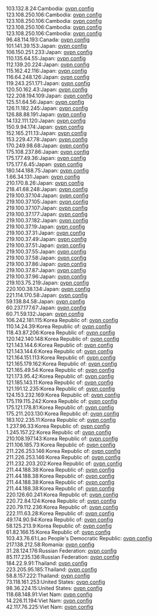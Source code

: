 103.132.8.24:Cambodia: [ovpn config](vpn/103_132_8_24.ovpn)  
123.108.250.106:Cambodia: [ovpn config](vpn/123_108_250_106.ovpn)  
123.108.250.106:Cambodia: [ovpn config](vpn/123_108_250_106.ovpn)  
123.108.250.106:Cambodia: [ovpn config](vpn/123_108_250_106.ovpn)  
123.108.250.106:Cambodia: [ovpn config](vpn/123_108_250_106.ovpn)  
96.48.114.193:Canada: [ovpn config](vpn/96_48_114_193.ovpn)  
101.141.39.153:Japan: [ovpn config](vpn/101_141_39_153.ovpn)  
106.150.251.233:Japan: [ovpn config](vpn/106_150_251_233.ovpn)  
110.135.64.55:Japan: [ovpn config](vpn/110_135_64_55.ovpn)  
112.139.20.224:Japan: [ovpn config](vpn/112_139_20_224.ovpn)  
115.162.42.116:Japan: [ovpn config](vpn/115_162_42_116.ovpn)  
116.64.248.126:Japan: [ovpn config](vpn/116_64_248_126.ovpn)  
119.243.251.171:Japan: [ovpn config](vpn/119_243_251_171.ovpn)  
120.50.162.43:Japan: [ovpn config](vpn/120_50_162_43.ovpn)  
122.208.194.109:Japan: [ovpn config](vpn/122_208_194_109.ovpn)  
125.51.64.56:Japan: [ovpn config](vpn/125_51_64_56.ovpn)  
126.11.182.245:Japan: [ovpn config](vpn/126_11_182_245.ovpn)  
126.88.88.191:Japan: [ovpn config](vpn/126_88_88_191.ovpn)  
14.132.111.120:Japan: [ovpn config](vpn/14_132_111_120.ovpn)  
150.9.94.174:Japan: [ovpn config](vpn/150_9_94_174.ovpn)  
152.165.211.13:Japan: [ovpn config](vpn/152_165_211_13.ovpn)  
153.229.47.78:Japan: [ovpn config](vpn/153_229_47_78.ovpn)  
170.249.98.68:Japan: [ovpn config](vpn/170_249_98_68.ovpn)  
175.108.237.86:Japan: [ovpn config](vpn/175_108_237_86.ovpn)  
175.177.49.36:Japan: [ovpn config](vpn/175_177_49_36.ovpn)  
175.177.6.45:Japan: [ovpn config](vpn/175_177_6_45.ovpn)  
180.144.188.75:Japan: [ovpn config](vpn/180_144_188_75.ovpn)  
1.66.34.131:Japan: [ovpn config](vpn/1_66_34_131.ovpn)  
210.170.8.26:Japan: [ovpn config](vpn/210_170_8_26.ovpn)  
218.41.68.248:Japan: [ovpn config](vpn/218_41_68_248.ovpn)  
219.100.37.104:Japan: [ovpn config](vpn/219_100_37_104.ovpn)  
219.100.37.105:Japan: [ovpn config](vpn/219_100_37_105.ovpn)  
219.100.37.107:Japan: [ovpn config](vpn/219_100_37_107.ovpn)  
219.100.37.177:Japan: [ovpn config](vpn/219_100_37_177.ovpn)  
219.100.37.182:Japan: [ovpn config](vpn/219_100_37_182.ovpn)  
219.100.37.19:Japan: [ovpn config](vpn/219_100_37_19.ovpn)  
219.100.37.31:Japan: [ovpn config](vpn/219_100_37_31.ovpn)  
219.100.37.49:Japan: [ovpn config](vpn/219_100_37_49.ovpn)  
219.100.37.51:Japan: [ovpn config](vpn/219_100_37_51.ovpn)  
219.100.37.55:Japan: [ovpn config](vpn/219_100_37_55.ovpn)  
219.100.37.58:Japan: [ovpn config](vpn/219_100_37_58.ovpn)  
219.100.37.86:Japan: [ovpn config](vpn/219_100_37_86.ovpn)  
219.100.37.87:Japan: [ovpn config](vpn/219_100_37_87.ovpn)  
219.100.37.96:Japan: [ovpn config](vpn/219_100_37_96.ovpn)  
219.103.75.219:Japan: [ovpn config](vpn/219_103_75_219.ovpn)  
220.100.38.134:Japan: [ovpn config](vpn/220_100_38_134.ovpn)  
221.114.170.58:Japan: [ovpn config](vpn/221_114_170_58.ovpn)  
59.138.84.58:Japan: [ovpn config](vpn/59_138_84_58.ovpn)  
60.237.177.67:Japan: [ovpn config](vpn/60_237_177_67.ovpn)  
60.71.59.132:Japan: [ovpn config](vpn/60_71_59_132.ovpn)  
106.242.181.115:Korea Republic of: [ovpn config](vpn/106_242_181_115.ovpn)  
110.14.24.39:Korea Republic of: [ovpn config](vpn/110_14_24_39.ovpn)  
118.43.87.206:Korea Republic of: [ovpn config](vpn/118_43_87_206.ovpn)  
120.142.140.148:Korea Republic of: [ovpn config](vpn/120_142_140_148.ovpn)  
121.143.144.6:Korea Republic of: [ovpn config](vpn/121_143_144_6.ovpn)  
121.143.144.6:Korea Republic of: [ovpn config](vpn/121_143_144_6.ovpn)  
121.164.151.113:Korea Republic of: [ovpn config](vpn/121_164_151_113.ovpn)  
121.165.179.162:Korea Republic of: [ovpn config](vpn/121_165_179_162.ovpn)  
121.165.49.54:Korea Republic of: [ovpn config](vpn/121_165_49_54.ovpn)  
121.173.95.42:Korea Republic of: [ovpn config](vpn/121_173_95_42.ovpn)  
121.185.143.11:Korea Republic of: [ovpn config](vpn/121_185_143_11.ovpn)  
121.191.12.235:Korea Republic of: [ovpn config](vpn/121_191_12_235.ovpn)  
124.153.232.169:Korea Republic of: [ovpn config](vpn/124_153_232_169.ovpn)  
175.119.115.242:Korea Republic of: [ovpn config](vpn/175_119_115_242.ovpn)  
175.121.178.81:Korea Republic of: [ovpn config](vpn/175_121_178_81.ovpn)  
175.211.203.130:Korea Republic of: [ovpn config](vpn/175_211_203_130.ovpn)  
183.102.235.11:Korea Republic of: [ovpn config](vpn/183_102_235_11.ovpn)  
1.237.96.33:Korea Republic of: [ovpn config](vpn/1_237_96_33.ovpn)  
1.245.157.22:Korea Republic of: [ovpn config](vpn/1_245_157_22.ovpn)  
210.108.197.143:Korea Republic of: [ovpn config](vpn/210_108_197_143.ovpn)  
211.106.185.73:Korea Republic of: [ovpn config](vpn/211_106_185_73.ovpn)  
211.226.253.146:Korea Republic of: [ovpn config](vpn/211_226_253_146.ovpn)  
211.226.253.146:Korea Republic of: [ovpn config](vpn/211_226_253_146.ovpn)  
211.232.203.202:Korea Republic of: [ovpn config](vpn/211_232_203_202.ovpn)  
211.44.188.38:Korea Republic of: [ovpn config](vpn/211_44_188_38.ovpn)  
211.44.188.38:Korea Republic of: [ovpn config](vpn/211_44_188_38.ovpn)  
211.44.188.38:Korea Republic of: [ovpn config](vpn/211_44_188_38.ovpn)  
211.44.188.38:Korea Republic of: [ovpn config](vpn/211_44_188_38.ovpn)  
220.126.60.241:Korea Republic of: [ovpn config](vpn/220_126_60_241.ovpn)  
220.72.84.124:Korea Republic of: [ovpn config](vpn/220_72_84_124.ovpn)  
220.79.112.236:Korea Republic of: [ovpn config](vpn/220_79_112_236.ovpn)  
222.111.63.28:Korea Republic of: [ovpn config](vpn/222_111_63_28.ovpn)  
49.174.90.94:Korea Republic of: [ovpn config](vpn/49_174_90_94.ovpn)  
58.125.213.9:Korea Republic of: [ovpn config](vpn/58_125_213_9.ovpn)  
61.82.166.15:Korea Republic of: [ovpn config](vpn/61_82_166_15.ovpn)  
103.43.76.61:Lao People's Democratic Republic: [ovpn config](vpn/103_43_76_61.ovpn)  
217.138.212.58:Romania: [ovpn config](vpn/217_138_212_58.ovpn)  
31.28.124.176:Russian Federation: [ovpn config](vpn/31_28_124_176.ovpn)  
85.117.235.136:Russian Federation: [ovpn config](vpn/85_117_235_136.ovpn)  
184.22.9.91:Thailand: [ovpn config](vpn/184_22_9_91.ovpn)  
223.205.95.185:Thailand: [ovpn config](vpn/223_205_95_185.ovpn)  
58.8.157.222:Thailand: [ovpn config](vpn/58_8_157_222.ovpn)  
73.118.161.253:United States: [ovpn config](vpn/73_118_161_253.ovpn)  
98.36.224.15:United States: [ovpn config](vpn/98_36_224_15.ovpn)  
118.68.148.91:Viet Nam: [ovpn config](vpn/118_68_148_91.ovpn)  
14.226.11.194:Viet Nam: [ovpn config](vpn/14_226_11_194.ovpn)  
42.117.76.225:Viet Nam: [ovpn config](vpn/42_117_76_225.ovpn)  
